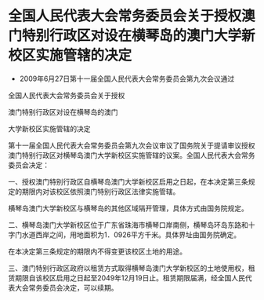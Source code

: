 # 全国人民代表大会常务委员会关于授权澳门特别行政区对设在横琴岛的澳门大学新校区实施管辖的决定

- 2009年6月27日第十一届全国人民代表大会常务委员会第九次会议通过

<!-- INFO END -->

全国人民代表大会常务委员会关于授权

澳门特别行政区对设在横琴岛的澳门

大学新校区实施管辖的决定

第十一届全国人民代表大会常务委员会第九次会议审议了国务院关于提请审议授权澳门特别行政区对横琴岛澳门大学新校区实施管辖的议案。全国人民代表大会常务委员会决定：

一、授权澳门特别行政区自横琴岛澳门大学新校区启用之日起，在本决定第三条规定的期限内对该校区依照澳门特别行政区法律实施管辖。

横琴岛澳门大学新校区与横琴岛的其他区域隔开管理，具体方式由国务院规定。

二、横琴岛澳门大学新校区位于广东省珠海市横琴口岸南侧，横琴岛环岛东路和十字门水道西岸之间，用地面积为1．0926平方千米。具体界址由国务院确定。

在本决定第三条规定的期限内不得变更该校区土地的用途。

三、澳门特别行政区政府以租赁方式取得横琴岛澳门大学新校区的土地使用权，租赁期限自该校区启用之日起至2049年12月19日止。租赁期限届满，经全国人民代表大会常务委员会决定，可以续期。
